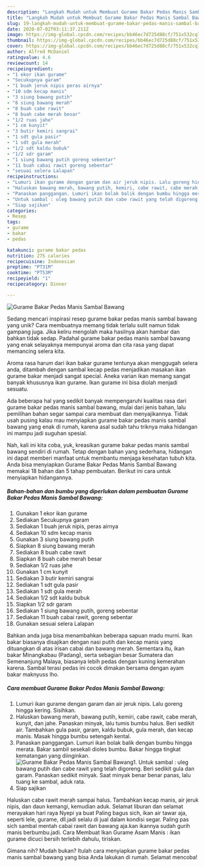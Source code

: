 ```yaml
---
description: "Langkah Mudah untuk Membuat Gurame Bakar Pedas Manis Sambal Bawang Anti Gagal"
title: "Langkah Mudah untuk Membuat Gurame Bakar Pedas Manis Sambal Bawang Anti Gagal"
slug: 19-langkah-mudah-untuk-membuat-gurame-bakar-pedas-manis-sambal-bawang-anti-gagal
date: 2020-07-02T03:11:37.211Z
image: https://img-global.cpcdn.com/recipes/bb46ec7d725d88cf/751x532cq70/gurame-bakar-pedas-manis-sambal-bawang-foto-resep-utama.jpg
thumbnail: https://img-global.cpcdn.com/recipes/bb46ec7d725d88cf/751x532cq70/gurame-bakar-pedas-manis-sambal-bawang-foto-resep-utama.jpg
cover: https://img-global.cpcdn.com/recipes/bb46ec7d725d88cf/751x532cq70/gurame-bakar-pedas-manis-sambal-bawang-foto-resep-utama.jpg
author: Alfred McDaniel
ratingvalue: 4.6
reviewcount: 14
recipeingredient:
- "1 ekor ikan gurame"
- "Secukupnya garam"
- "1 buah jeruk nipis peras airnya"
- "10 sdm kecap manis"
- "3 siung bawang putih"
- "8 siung bawang merah"
- "8 buah cabe rawit"
- "8 buah cabe merah besar"
- "1/2 ruas jahe"
- "1 cm kunyit"
- "3 butir kemiri sangrai"
- "1 sdt gula pasir"
- "1 sdt gula merah"
- "1/2 sdt kaldu bubuk"
- "1/2 sdr garam"
- "1 siung bawang putih goreng sebentar"
- "11 buah cabai rawit goreng sebentar"
- "sesuai selera Lalapan"
recipeinstructions:
- "Lumuri ikan gurame dengan garam dan air jeruk nipis. Lalu goreng hingga kering. Sisihkan."
- "Haluskan bawang merah, bawang putih, kemiri, cabe rawit, cabe merah, kunyit, dan jahe. Panaskan minyak, lalu tumis bumbu halus. Beri sedikit air. Tambahkan gula pasir, garam, kaldu bubuk, gula merah, dan kecap manis. Masak hingga bumbu setengah kental."
- "Panaskan panggangan. Lumuri ikan bolak balik dengan bumbu hingga merata. Bakar sambil sesekali dioles bumbu. Bakar hingga tingkat kematangan yang diinginkan."
- "Untuk sambal : uleg bawang putih dan cabe rawit yang telah digoreng. Beri sedikit gula dan garam. Panaskan sedikit minyak. Saat minyak benar benar panas, lalu tuang ke sambal, aduk rata."
- "Siap sajikan"
categories:
- Resep
tags:
- gurame
- bakar
- pedas

katakunci: gurame bakar pedas 
nutrition: 275 calories
recipecuisine: Indonesian
preptime: "PT31M"
cooktime: "PT53M"
recipeyield: "1"
recipecategory: Dinner

---
```



![Gurame Bakar Pedas Manis Sambal Bawang](https://img-global.cpcdn.com/recipes/bb46ec7d725d88cf/751x532cq70/gurame-bakar-pedas-manis-sambal-bawang-foto-resep-utama.jpg)

Sedang mencari inspirasi resep gurame bakar pedas manis sambal bawang yang unik? Cara membuatnya memang tidak terlalu sulit namun tidak gampang juga. Jika keliru mengolah maka hasilnya akan hambar dan bahkan tidak sedap. Padahal gurame bakar pedas manis sambal bawang yang enak selayaknya mempunyai aroma dan cita rasa yang dapat memancing selera kita.

Aroma rasa harum dari ikan bakar gurame tentunya akan menggugah selera anda, ditambah dengan sambal kecap pedas menjadikan masakan ikan gurame bakar menjadi sangat special. Aneka varian ikan memang sangat banyak khususnya ikan gurame. Ikan gurame ini bisa diolah menjadi sesuatu.

Ada beberapa hal yang sedikit banyak mempengaruhi kualitas rasa dari gurame bakar pedas manis sambal bawang, mulai dari jenis bahan, lalu pemilihan bahan segar sampai cara membuat dan menyajikannya. Tidak usah pusing kalau mau menyiapkan gurame bakar pedas manis sambal bawang yang enak di rumah, karena asal sudah tahu triknya maka hidangan ini mampu jadi suguhan spesial.


Nah, kali ini kita coba, yuk, kreasikan gurame bakar pedas manis sambal bawang sendiri di rumah. Tetap dengan bahan yang sederhana, hidangan ini dapat memberi manfaat untuk membantu menjaga kesehatan tubuh kita. Anda bisa menyiapkan Gurame Bakar Pedas Manis Sambal Bawang memakai 18 bahan dan 5 tahap pembuatan. Berikut ini cara untuk menyiapkan hidangannya.

<!--inarticleads1-->

##### Bahan-bahan dan bumbu yang diperlukan dalam pembuatan Gurame Bakar Pedas Manis Sambal Bawang:

1. Gunakan 1 ekor ikan gurame
1. Sediakan Secukupnya garam
1. Sediakan 1 buah jeruk nipis, peras airnya
1. Sediakan 10 sdm kecap manis
1. Gunakan 3 siung bawang putih
1. Siapkan 8 siung bawang merah
1. Sediakan 8 buah cabe rawit
1. Siapkan 8 buah cabe merah besar
1. Sediakan 1/2 ruas jahe
1. Gunakan 1 cm kunyit
1. Sediakan 3 butir kemiri sangrai
1. Sediakan 1 sdt gula pasir
1. Sediakan 1 sdt gula merah
1. Sediakan 1/2 sdt kaldu bubuk
1. Siapkan 1/2 sdr garam
1. Sediakan 1 siung bawang putih, goreng sebentar
1. Sediakan 11 buah cabai rawit, goreng sebentar
1. Gunakan sesuai selera Lalapan


Bahkan anda juga bisa menambahkan beberapa sapuan madu murni. Ikan bakar biasanya disajikan dengan nasi putih dan kecap manis yang dituangkan di atas irisan cabai dan bawang merah. Sementara itu, ikan bakar Minangkabau (Padang), serta sebagian besar Sumatera dan Semenanjung Malaya, biasanya lebih pedas dengan kuning kemerahan karena. Sambal terasi pedas ini cocok dimakan bersama dengan ayam bakar maknyuss lho. 

<!--inarticleads2-->

##### Cara membuat Gurame Bakar Pedas Manis Sambal Bawang:

1. Lumuri ikan gurame dengan garam dan air jeruk nipis. Lalu goreng hingga kering. Sisihkan.
1. Haluskan bawang merah, bawang putih, kemiri, cabe rawit, cabe merah, kunyit, dan jahe. Panaskan minyak, lalu tumis bumbu halus. Beri sedikit air. Tambahkan gula pasir, garam, kaldu bubuk, gula merah, dan kecap manis. Masak hingga bumbu setengah kental.
1. Panaskan panggangan. Lumuri ikan bolak balik dengan bumbu hingga merata. Bakar sambil sesekali dioles bumbu. Bakar hingga tingkat kematangan yang diinginkan.
<img src="//assets-global.cpcdn.com/assets/icons/button_play-2c75c40dde080a61004c1f40b05d8f140eaff45d7e9e6481dc71c63d2e7c4909.png" alt="Gurame Bakar Pedas Manis Sambal Bawang">1. Untuk sambal : uleg bawang putih dan cabe rawit yang telah digoreng. Beri sedikit gula dan garam. Panaskan sedikit minyak. Saat minyak benar benar panas, lalu tuang ke sambal, aduk rata.
1. Siap sajikan


Haluskan cabe rawit merah sampai halus. Tambahkan kecap manis, air jeruk nipis, dan daun kemangi, kemudian aduk. Selamat liburan dan selamat merayakan hari raya Nyepi ya buat Paling bagus sich, ikan air tawar aja, seperti lele, gurame, dll.jadi selalu di jual dalam kondisi segar. Paling pas sich sambal mentah cabai rawit dan bawang aja.kan ikannya sudah gurih manis berbumbu.jadi. Cara Membuat Ikan Gurame Asam Manis : ikan gurame dicuci bersih terlebih dahulu, tiriskan. 

Gimana nih? Mudah bukan? Itulah cara menyiapkan gurame bakar pedas manis sambal bawang yang bisa Anda lakukan di rumah. Selamat mencoba!
